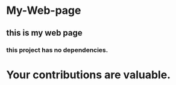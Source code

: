 # My-Web-page
## this is my web page 
### this project has no dependencies.

# Your contributions are valuable.

